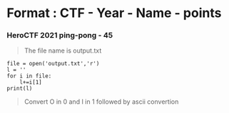 # Format : CTF - Year - Name - points
### HeroCTF 2021 ping-pong - 45
> The file name is output.txt

```
file = open('output.txt','r')
l = ''
for i in file:
    l+=i[1]
print(l)
```

> Convert O in 0 and I in 1 followed by ascii convertion